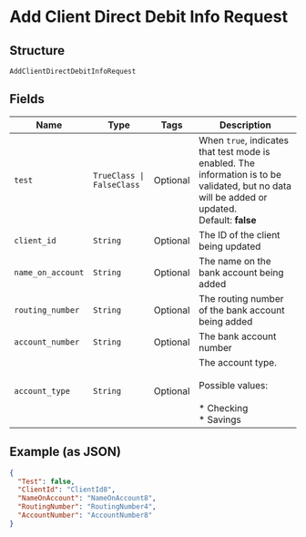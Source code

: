 
# Add Client Direct Debit Info Request

## Structure

`AddClientDirectDebitInfoRequest`

## Fields

| Name | Type | Tags | Description |
|  --- | --- | --- | --- |
| `test` | `TrueClass \| FalseClass` | Optional | When `true`, indicates that test mode is enabled. The information is to be validated, but no data will be added or updated.<br>Default: **false** |
| `client_id` | `String` | Optional | The ID of the client being updated |
| `name_on_account` | `String` | Optional | The name on the bank account being added |
| `routing_number` | `String` | Optional | The routing number of the bank account being added |
| `account_number` | `String` | Optional | The bank account number |
| `account_type` | `String` | Optional | The account type.<br><br>Possible values:<br><br>* Checking<br>* Savings |

## Example (as JSON)

```json
{
  "Test": false,
  "ClientId": "ClientId8",
  "NameOnAccount": "NameOnAccount8",
  "RoutingNumber": "RoutingNumber4",
  "AccountNumber": "AccountNumber8"
}
```

